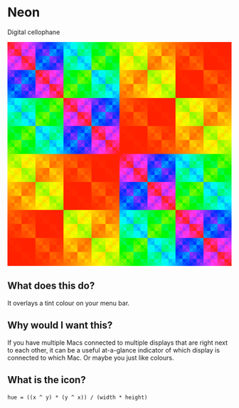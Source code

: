 # Neon

Digital cellophane

![Icon](Icon-512.png)

## What does this do?

It overlays a tint colour on your menu bar.

## Why would I want this?

If you have multiple Macs connected to multiple displays that are right
next to each other, it can be a useful at-a-glance indicator of which
display is connected to which Mac. Or maybe you just like colours.

## What is the icon?

`hue = ((x ^ y) * (y ^ x)) / (width * height)`
